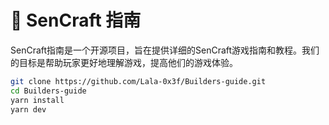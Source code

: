 # 🧭 SenCraft 指南

SenCraft指南是一个开源项目，旨在提供详细的SenCraft游戏指南和教程。我们的目标是帮助玩家更好地理解游戏，提高他们的游戏体验。



```bash
git clone https://github.com/Lala-0x3f/Builders-guide.git
cd Builders-guide
yarn install
yarn dev
```

